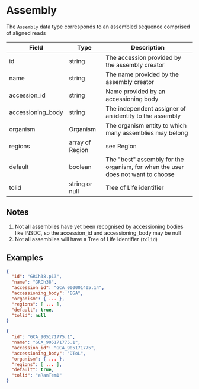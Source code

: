 # Assembly

The `Assembly` data type corresponds to an assembled sequence comprised of aligned reads

| Field             | Type            | Description
|-------------------|-----------------|---------------------
| id                | string          | The accession provided by the assembly creator
| name              | string          | The name provided by the assembly creator
| accession_id      | string          | Name provided by an accessioning body
| accessioning_body | string          | The independent assigner of an identity to the assembly
| organism          | Organism        | The organism entity to which many assemblies may belong
| regions           | array of Region | see Region
| default           | boolean         | The "best" assembly for the organism, for when the user does not want to choose
| tolid            | string or null  | Tree of Life identifier

## Notes
1. Not all assemblies have yet been recognised by accessioning bodies like INSDC, so the accession_id and accessioning_body may be null
2. Not all assemblies will have a Tree of Life Identifier (`tolid`)

## Examples
```json
{
  "id": "GRCh38.p13",
  "name": "GRCh38",
  "accession_id": "GCA_000001405.14",
  "accessioning_body": "EGA",
  "organism": { ... },
  "regions": [ ... ],
  "default": true,
  "tolid": null
}
```

```json
{
  "id": "GCA_905171775.1",
  "name": "GCA_905171775.1",
  "accession_id": "GCA_905171775",
  "accessioning_body": "DToL",
  "organism": { ... },
  "regions": [ ... ],
  "default": true,
  "tolid": "aRanTem1"
}
```
